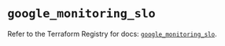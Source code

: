# `google_monitoring_slo`

Refer to the Terraform Registry for docs: [`google_monitoring_slo`](https://registry.terraform.io/providers/hashicorp/google-beta/6.4.0/docs/resources/google_monitoring_slo).
